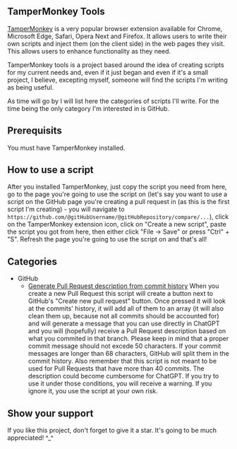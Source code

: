 ## TamperMonkey Tools

[TamperMonkey](https://www.tampermonkey.net/) is a very popular browser extension
available for Chrome, Microsoft Edge, Safari, Opera Next and Firefox. It allows users
to write their own scripts and inject them (on the client side) in the web pages they
visit. This allows users to enhance functionality as they need.

TamperMonkey tools is a project based around the idea of creating scripts for
my current needs and, even if it just began and even if it's a small project, I believe,
excepting myself, someone will find the scripts I'm writing as being useful.

As time will go by I will list here the categories of scripts I'll write.
For the time being the only category I'm interested in is GitHub.

## Prerequisits

You must have TamperMonkey installed.

## How to use a script

After you installed TamperMonkey, just copy the script you need from here, go to the page
you're going to use the script on (let's say you want to use a script on the GitHub page
you're creating a pull request in (as this is the first script I'm creating) - you will
navigate to `https://github.com/@gitHubUsername/@gitHubRepository/compare/...`), click on
the TamperMonkey extension icon, click on "Create a new script", paste the script you got
from here, then either click "File -> Save" or press "Ctrl" + "S". Refresh the page you're
going to use the script on and that's all!

## Categories

- GitHub
  -  [Generate Pull Request description from commit history](./GitHub/pullRequestDescriptionGenerator.js)
  	When you create a new Pull Request this script will create a button next to GitHub's "Create new pull request" button. Once pressed it will look at the commits' history, it will add all of them to an array (it will also clean them up, because not all commits should be accounted for) and will generate a message that you can use directly in ChatGPT and you will (hopefully) receive a Pull Request description based on what you commited in that branch. Please keep in mind that a proper commit message should not excede 50 characters. If your commit messages are longer than 68 characters, GitHub will split them in the commit history. Also remember that this script is not meant to be used for Pull Requests that have more than 40 commits. The description could become cumbersome for ChatGPT. If you try to use it under those conditions, you will receive a warning. If you ignore it, you use the script at your own risk.

## Show your support

If you like this project, don't forget to give it a star. It's going to be much appreciated! ^\_^
